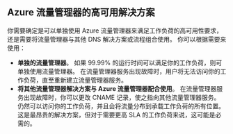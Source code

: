 ## <a name="highly-available-solutions-with-azure-traffic-manager"></a>Azure 流量管理器的高可用解决方案
你需要确定是可以单独使用 Azure 流量管理器来满足工作负荷的高可用性要求，还是需要将流量管理器与其他 DNS 解决方案或流程组合使用。 你可以根据需要来使用：

* **单独的流量管理器**。 如果 99.99% 的运行时间可以满足你的工作负荷，则可单独使用流量管理器。 在流量管理器服务出现故障时，用户将无法访问你的工作负荷，直至重新建立流量管理器服务。
* **将其他流量管理器解决方案与 Azure 流量管理器配合使用**。 在流量管理器服务出现故障时，你可以更改 CNAME 记录，使之指向其他流量管理器服务。 仍然可以访问你的工作负荷，并且会将流量分布到承载工作负荷的所有位置。 这是最昂贵的解决方案，但对于需要更高 SLA 的工作负荷来说，这可能是必需的。



<!--HONumber=Jan17_HO3-->


